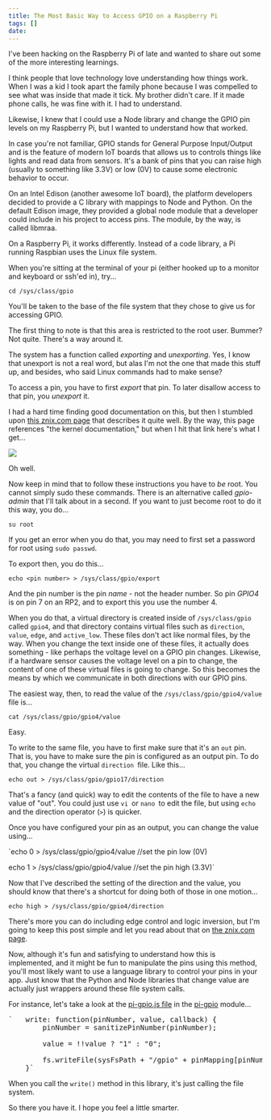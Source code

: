 ```yaml
---
title: The Most Basic Way to Access GPIO on a Raspberry Pi
tags: []
date: 
---
```


​I've been hacking on the Raspberry Pi of late and wanted to share out some of the more interesting learnings.

I think people that love technology love understanding how things work. When I was a kid I took apart the family phone because I was compelled to see what was inside that made it tick. My brother didn't care. If it made phone calls, he was fine with it. I had to understand.

Likewise, I knew that I could use a Node library and change the GPIO pin levels on my Raspberry Pi, but I wanted to understand how that worked.

In case you're not familiar, GPIO stands for General Purpose Input/Output and is the feature of modern IoT boards that allows us to controls things like lights and read data from sensors. It's a bank of pins that you can raise high (usually to something like 3.3V) or low (0V) to cause some electronic behavior to occur.

On an Intel Edison (another awesome IoT board), the platform developers decided to provide a C library with mappings to Node and Python. On the default Edison image, they provided a global node module that a developer could include in his project to access pins. The module, by the way, is called libmraa.

On a Raspberry Pi, it works differently. Instead of a code library, a Pi running Raspbian uses the Linux file system.

When you're sitting at the terminal of your pi (either hooked up to a monitor and keyboard or ssh'ed in), try...

`cd /sys/class/gpio`

You'll be taken to the base of the file system that they chose to give us for accessing GPIO.

The first thing to note is that this area is restricted to the root user. Bummer? Not quite. There's a way around it.

The system has a function called _exporting_ and _unexporting_. Yes, I know that unexport is not a real word, but alas I'm not the one that made this stuff up, and besides, who said Linux commands had to make sense?

To access a pin, you have to first _export_ that pin. To later disallow access to that pin, you _unexport_ it.

I had a hard time finding good documentation on this, but then I stumbled upon [this znix.com page](http://raspberrypi.znix.com/hipidocs/topic_gpiodev.htm) that describes it quite well. By the way, this page references "the kernel documentation," but when I hit that link here's what I get...

![](http://codefoster.blob.core.windows.net/site/image/34f78c573b0e46c4b8a5b54c635867b3/pi-basicgpio_404_1.png)

Oh well.

Now keep in mind that to follow these instructions you have to _be_ root. You cannot simply sudo these commands. There is an alternative called _gpio-admin_ that I'll talk about in a second. If you want to just become root to do it this way, you do...

`su root`

If you get an error when you do that, you may need to first set a password for root using `sudo passwd`.

To export then, you do this...

`echo <pin number> > /sys/class/gpio/export`

And the pin number is the pin _name_ - not the header number. So pin _GPIO4_ is on pin 7 on an RP2, and to export this you use the number 4.

When you do that, a virtual directory is created inside of `/sys/class/gpio` called `gpio4`, and that  directory contains virtual files such as `direction`, `value`, `edge`, and `active_low`. These files don't act like normal files, by the way. When you change the text inside one of these files, it actually does something - like perhaps the voltage level on a GPIO pin changes. Likewise, if a hardware sensor causes the voltage level on a pin to change, the content of one of these virtual files is going to change. So this becomes the means by which we communicate in both directions with our GPIO pins.

The easiest way, then, to read the value of the `/sys/class/gpio/gpio4/value` file is...

`cat /sys/class/gpio/gpio4/value`

Easy.

To write to the same file, you have to first make sure that it's an `out` pin. That is, you have to make sure the pin is configured as an output pin. To do that, you change the virtual `direction `file. Like this...

`echo out > /sys/class/gpio/gpio17/direction`

That's a fancy (and quick) way to edit the contents of the file to have a new value of "out". You could just use `vi `or `nano `to edit the file, but using `echo` and the direction operator (`>`) is quicker.

Once you have configured your pin as an output, you can change the value using...

`echo 0 > /sys/class/gpio/gpio4/value //set the pin low (0V)

echo 1 > /sys/class/gpio/gpio4/value //set the pin high (3.3V)`

Now that I've described the setting of the direction and the value, you should know that there's a shortcut for doing both of those in one motion...

`echo high > /sys/class/gpio/gpio4/direction`

There's more you can do including edge control and logic inversion, but I'm going to keep this post simple and let you read about that on [the znix.com page](http://raspberrypi.znix.com/hipidocs/topic_gpiodev.htm).

Now, although it's fun and satisfying to understand how this is implemented, and it might be fun to manipulate the pins using this method, you'll most likely want to use a language library to control your pins in your app. Just know that the Python and Node libraries that change value are actually just wrappers around these file system calls.

For instance, let's take a look at the [pi-gpio.js file](https://raw.githubusercontent.com/rakeshpai/pi-gpio/master/pi-gpio.js) in the [pi-gpio](https://github.com/rakeshpai/pi-gpio) module...

<pre>
`	write: function(pinNumber, value, callback) {
		pinNumber = sanitizePinNumber(pinNumber);

		value = !!value ? "1" : "0";

		fs.writeFile(sysFsPath + "/gpio" + pinMapping[pinNumber] + "/value", value, "utf8", callback);
	}`</pre>

When you call the `write()` method in this library, it's just calling the file system.

So there you have it. I hope you feel a little smarter.